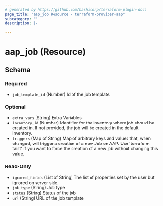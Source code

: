 ```yaml
---
# generated by https://github.com/hashicorp/terraform-plugin-docs
page_title: "aap_job Resource - terraform-provider-aap"
subcategory: ""
description: |-
  
---
```


# aap_job (Resource)





<!-- schema generated by tfplugindocs -->
## Schema

### Required

- `job_template_id` (Number) Id of the job template.

### Optional

- `extra_vars` (String) Extra Variables
- `inventory_id` (Number) Identifier for the inventory where job should be created in. If not provided, the job will be created in the default inventory.
- `triggers` (Map of String) Map of arbitrary keys and values that, when changed, will trigger a creation of a new Job on AAP. Use 'terraform taint' if you want to force the creation of a new job without changing this value.

### Read-Only

- `ignored_fields` (List of String) The list of properties set by the user but ignored on server side.
- `job_type` (String) Job type
- `status` (String) Status of the job
- `url` (String) URL of the job template
